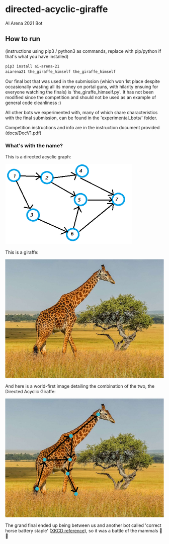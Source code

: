 # directed-acyclic-giraffe
AI Arena 2021 Bot

## How to run

(instructions using pip3 / python3 as commands, replace with pip/python if that's what you have installed)

```bash
pip3 install ai-arena-21
aiarena21 the_giraffe_himself the_giraffe_himself
```

Our final bot that was used in the submission (which won 1st place despite occasionally wasting all its money on portal guns, with hilarity ensuing for everyone watching the finals) is 'the_giraffe_himself.py'. It has not been modified since the competition and should not be used as an example of general code cleanliness :)

All other bots we experimented with, many of which share characteristics with the final submission, can be found in the 'experimental_bots/' folder.

Competition instructions and info are in the instruction document provided (docs/DocV1.pdf)

### What's with the name?

This is a directed acyclic graph:

![Directed Acylic Graph](misc/directed-acyclic-graph.png)

This is a giraffe:

![Just a normal giraffe](misc/giraffe.jpeg)

And here is a world-first image detailing the combination of the two, the Directed Acyclic Giraffe:

![Directed Acyclic Giraffe](misc/directed_acyclic_giraffe.jpg)

The grand final ended up being between us and another bot called 'correct horse battery staple' ([XKCD reference](https://xkcd.com/936/)), so it was a battle of the mammals 🐴 🦒
